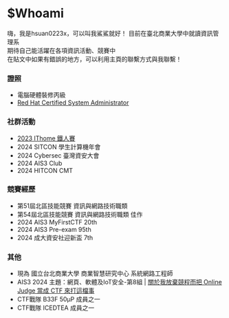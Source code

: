 # $Whoami
嗨，我是hsuan0223x，可以叫我鯊鯊就好！ 
目前在臺北商業大學中就讀資訊管理系  
期待自己能活躍在各項資訊活動、競賽中  
在貼文中如果有錯誤的地方，可以利用主頁的聯繫方式與我聯繫！

### 證照
- 電腦硬體裝修丙級
- [Red Hat Certified System Administrator](https://rhtapps.redhat.com/verify?certId=240-130-146)
### 社群活動
- [2023 IThome 鐵人賽](https://ithelp.ithome.com.tw/users/20162377/ironman/6618)
- 2024 SITCON 學⽣計算機年會
- 2024 Cybersec 臺灣資安大會
- 2024 AIS3 Club
- 2024 HITCON CMT
### 競賽經歷
- 第51屆北區技能競賽 資訊與網路技術職類
- 第54屆北區技能競賽 資訊與網路技術職類 佳作
- 2024 AIS3 MyFirstCTF 20th
- 2024 AIS3 Pre-exam 95th
- 2024 成大資安社迎新盃 7th
### 其他
- 現為 國立台北商業大學 商業智慧研究中心 系統網路工程師
- AIS3 2024 主題：網頁、軟體及IoT安全-第8組 | [關於我放棄競程而把 Online Judge 當成 CTF 來打這檔事](https://hackmd.io/@ianiiaannn/BJ6PXI2YA)
- CTF戰隊 B33F 50μP 成員之一
- CTF戰隊 ICEDTEA 成員之一